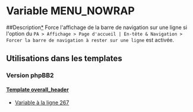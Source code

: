 # Variable MENU_NOWRAP

##Description[*](https://fa-tvars.appspot.com/var/MENU_NOWRAP)
Force l'affichage de la barre de navigation sur une ligne si l'option du `PA > Affichage > Page d'accueil | En-tête & Navigation > Forcer la barre de navigation à rester sur une ligne` est activée. 

## Utilisations dans les templates

### Version phpBB2

#### [Template overall_header](subsilver/overall_header.md)
* [Variable &agrave; la ligne 267](../subsilver/overall_header.tpl#L267)